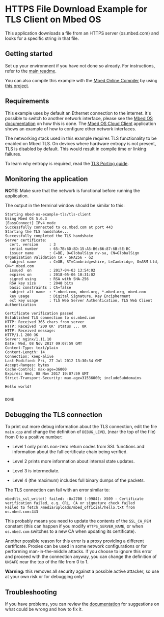 # HTTPS File Download Example for TLS Client on Mbed OS

This application downloads a file from an HTTPS server (os.mbed.com) and looks for a specific string in that file.

## Getting started

Set up your environment if you have not done so already. For instructions, refer to the [main readme](../README.md).

You can also compile this example with the [Mbed Online Compiler](https://os.mbed.com/compiler/) by using [this project](https://os.mbed.com/teams/mbed-os-examples/code/mbed-os-example-tls-tls-client).

## Requirements

This example uses by default an Ethernet connection to the internet.
It's possible to switch to another network interface, please see the [Mbed OS documentation](https://os.mbed.com/docs/v5.11/apis/network-interfaces.html) on how this is done. The [Mbed OS Cloud Client](https://github.com/ARMmbed/mbed-cloud-client-example) application shows an example of how to configure other network interfaces.

The networking stack used in this example requires TLS functionality to be enabled on Mbed TLS. On devices where hardware entropy is not present, TLS is disabled by default. This would result in compile time or linking failures.

To learn why entropy is required, read the [TLS Porting guide](https://docs.mbed.com/docs/mbed-os-handbook/en/latest/advanced/tls_porting/).

## Monitoring the application

__NOTE:__ Make sure that the network is functional before running the application.

The output in the terminal window should be similar to this:

```
Starting mbed-os-example-tls/tls-client
Using Mbed OS 5.6.3
[EasyConnect] IPv4 mode
Successfully connected to os.mbed.com at port 443
Starting the TLS handshake...
Successfully completed the TLS handshake
Server certificate:
  cert. version     : 3
  serial number     : 65:7B:6D:8D:15:A5:B6:86:87:6B:5E:BC
  issuer name       : C=BE, O=GlobalSign nv-sa, CN=GlobalSign Organization Validation CA - SHA256 - G2
  subject name      : C=GB, ST=Cambridgeshire, L=Cambridge, O=ARM Ltd, CN=*.mbed.com
  issued  on        : 2017-04-03 13:54:02
  expires on        : 2018-05-06 10:31:02
  signed using      : RSA with SHA-256
  RSA key size      : 2048 bits
  basic constraints : CA=false
  subject alt name  : *.mbed.com, mbed.org, *.mbed.org, mbed.com
  key usage         : Digital Signature, Key Encipherment
  ext key usage     : TLS Web Server Authentication, TLS Web Client Authentication

Certificate verification passed
Established TLS connection to os.mbed.com
HTTP: Received 365 chars from server
HTTP: Received '200 OK' status ... OK
HTTP: Received message:
HTTP/1.1 200 OK
Server: nginx/1.11.10
Date: Wed, 08 Nov 2017 09:07:59 GMT
Content-Type: text/plain
Content-Length: 14
Connection: keep-alive
Last-Modified: Fri, 27 Jul 2012 13:30:34 GMT
Accept-Ranges: bytes
Cache-Control: max-age=36000
Expires: Wed, 08 Nov 2017 19:07:59 GMT
Strict-Transport-Security: max-age=31536000; includeSubdomains

Hello world!


DONE
```

## Debugging the TLS connection

To print out more debug information about the TLS connection, edit the file `main.cpp` and change the definition of `DEBUG_LEVEL` (near the top of the file) from 0 to a positive number:

* Level 1 only prints non-zero return codes from SSL functions and information about the full certificate chain being verified.

* Level 2 prints more information about internal state updates.

* Level 3 is intermediate.

* Level 4 (the maximum) includes full binary dumps of the packets.


The TLS connection can fail with an error similar to:

    mbedtls_ssl_write() failed: -0x2700 (-9984): X509 - Certificate verification failed, e.g. CRL, CA or signature check failed
    Failed to fetch /media/uploads/mbed_official/hello.txt from os.mbed.com:443

This probably means you need to update the contents of the `SSL_CA_PEM` constant (this can happen if you modify `HTTPS_SERVER_NAME`, or when `os.mbed.com` switches to a new CA when updating its certificate).

Another possible reason for this error is a proxy providing a different certificate. Proxies can be used in some network configurations or for performing man-in-the-middle attacks. If you choose to ignore this error and proceed with the connection anyway, you can change the definition of `UNSAFE` near the top of the file from 0 to 1.

**Warning:** this removes all security against a possible active attacker, so use at your own risk or for debugging only!

## Troubleshooting

If you have problems, you can review the [documentation](https://os.mbed.com/docs/latest/tutorials/debugging.html) for suggestions on what could be wrong and how to fix it.

